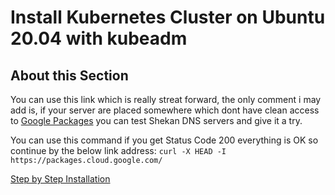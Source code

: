 # Install Kubernetes Cluster on Ubuntu 20.04 with kubeadm

## About this Section

You can use this link which is really streat forward,
the only comment i may add is, if your server are placed somewhere which dont have clean access to [Google Packages](https://packages.cloud.google.com) you can test Shekan DNS servers and give it a try.

You can use this command if you get Status Code 200 everything is OK so continue by the below link address:
``curl -X HEAD -I https://packages.cloud.google.com/``

[Step by Step Installation](https://computingforgeeks.com/deploy-kubernetes-cluster-on-ubuntu-with-kubeadm/)
